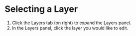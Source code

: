 # Selecting a Layer

1. Click the Layers tab (on right) to expand the Layers panel.&#x20;
2. In the Layers panel, click the layer you would like to edit.

